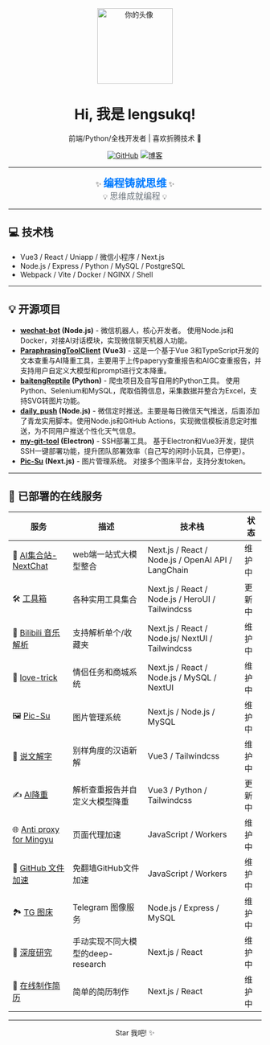 <div align="center">
  <img src="https://avatars.githubusercontent.com/u/105091166?v=4" width="150" alt="你的头像">
  <h1>Hi, 我是 lengsukq!</h1>
  <p>前端/Python/全栈开发者 | 喜欢折腾技术 🚀</p>

  <p>
    <a href="https://github.com/lengsukq"><img src="https://img.shields.io/badge/GitHub-100000?style=for-the-badge&logo=github&logoColor=white" alt="GitHub"></a> 
    <a href="https://blog.lengsu.top/"><img src="https://img.shields.io/badge/博客-red?style=for-the-badge&logo=blogger&logoColor=white" alt="博客"></a>
  </p>
</div>

---

<div align="center">
  ✨ <span style="font-size: 1.5em; font-weight: bold; color: #007bff;">编程铸就思维</span> ✨<br>
  💡 <span style="font-size: 1.2em; color: #6c757d;">思维成就编程</span> 💡
</div>

---

## 💻 技术栈

*   Vue3 / React / Uniapp / 微信小程序 / Next.js
*   Node.js / Express / Python / MySQL / PostgreSQL
*   Webpack / Vite / Docker / NGINX / Shell

---

## 💡 开源项目

*   **[wechat-bot](https://github.com/wangrongding/wechat-bot) (Node.js)** - 微信机器人，核心开发者。  使用Node.js和Docker，对接AI对话模块，实现微信聊天机器人功能。
*   **[ParaphrasingToolClient](https://github.com/lengsukq/ParaphrasingToolClient) (Vue3)** - 这是一个基于Vue 3和TypeScript开发的文本查重与AI降重工具，主要用于上传paperyy查重报告和AIGC查重报告，并支持用户自定义大模型和prompt进行文本降重。
*   **[baitengReptile](https://github.com/lengsukq/baitengReptile) (Python)** - 爬虫项目及自写自用的Python工具。 使用Python、Selenium和MySQL，爬取佰腾信息，采集数据并整合为Excel，支持SVG转图片功能。
*   **[daily_push](https://github.com/lengsukq/daily_push) (Node.js)** - 微信定时推送。主要是每日微信天气推送，后面添加了青龙实用脚本。使用Node.js和GitHub Actions，实现微信模板消息定时推送，为不同用户推送个性化天气信息。
*   **[my-git-tool](https://github.com/lengsukq/my-git-tool) (Electron)** - SSH部署工具。 基于Electron和Vue3开发，提供SSH一键部署功能，提升团队部署效率（自己写的闲时小玩具，已停更）。
*   **[Pic-Su](https://github.com/lengsukq/Pic-Su) (Next.js)** - 图片管理系统。 对接多个图床平台，支持分发token。

---

## 🚀 已部署的在线服务

| 服务 | 描述 | 技术栈 | 状态 |
|---|---|---|---|
| 💬 [AI集合站-NextChat](https://chat.lengsu.top/) |  web端一站式大模型整合 |  Next.js /  React /  Node.js /  OpenAI API / LangChain  | 维护中 |
| 🛠️ [工具箱](https://tools.lengsu.top/) |  各种实用工具集合 |  Next.js /  React /  Node.js / HeroUI / Tailwindcss | 更新中 |
| 🎵 [Bilibili 音乐解析](https://bilibili-music.lengsu.top/) | 支持解析单个/收藏夹  |  Next.js /  React /  Node.js/ NextUI / Tailwindcss | 维护中 |
| 💖 [love-trick](https://love-trick.lengsu.top/) | 情侣任务和商城系统 | Next.js / React / Node.js /  MySQL / NextUI | 维护中 |
| 🖼️ [Pic-Su](https://pic-su.top/) | 图片管理系统 | Next.js / Node.js /  MySQL | 维护中 |
| 🤖 [说文解字](https://ql-panel.lengsu.top/#/explain-words) | 别样角度的汉语新解 |  Vue3 / Tailwindcss | 维护中 |
| ✍️ [AI降重](https://parap.lengsu.top/) |  解析查重报告并自定义大模型降重 |  Vue3 / Python / Tailwindcss | 更新中 |
| 🌐 [Anti proxy for Mingyu](https://proxy-all.lengsu.top/) | 页面代理加速 | JavaScript / Workers | 维护中 |
| 🐙 [GitHub 文件加速](https://github.lengsu.top/) |  免翻墙GitHub文件加速 | JavaScript / Workers| 维护中 |
| 🏞️ [TG 图床](https://tg-img.lengsu.top/) |  Telegram 图像服务 |  Node.js / Express /  MySQL | 维护中 |
| 🧐 [深度研究](https://deep-research.lengsu.top/) | 手动实现不同大模型的deep-research |  Next.js / React | 维护中 |
| 📝 [在线制作简历](https://resume.lengsu.top/) |  简单的简历制作 |  Next.js / React | 维护中 |

---

<div align="center">
  Star 我吧! ✨
</div>
